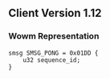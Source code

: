 ## Client Version 1.12

### Wowm Representation
```rust,ignore
smsg SMSG_PONG = 0x01DD {
    u32 sequence_id;    
}

```
